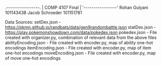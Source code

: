 .-----------------.
| COMP 4107 Final |
'-----------------'
Rohan Gulyani 101143438
Jacob Schroeder 101151781

Data Sources: 
setDex.json - https://pkmn.github.io/randbats/data/gen9randombattle.json
statDex.json - https://play.pokemonshowdown.com/data/pokedex.json
pokedex.json - File created with organizer.py, combination of relevant data from the above files
abilityEncoding.json - File created with encoder.py, map of ability one-hot encodings
itemEncoding.json - File created with encoder.py, map of item one-hot encodings
moveEncoding.json - File created with encoder.py, map of move one-hot encodings 